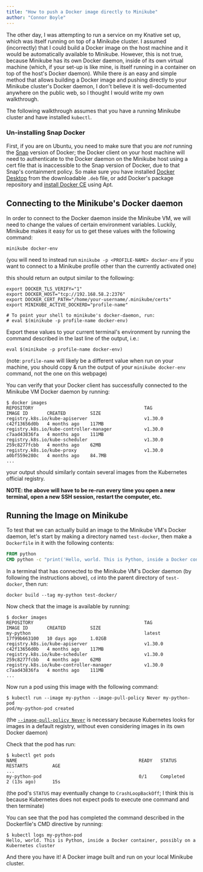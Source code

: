 ```yaml
---
title: "How to push a Docker image directly to Minikube"
author: "Connor Boyle"
---
```


The other day, I was attempting to run a service on my Knative set up, which was itself running on top of a Minikube
cluster. I assumed (incorrectly) that I could build a Docker image on the host machine and it would be automatically
available to Minikube. However, this is not true, because Minikube has its own Docker daemon, inside of its own virtual
machine (which, if your set-up is like mine, is itself running in a container on top of the host's Docker daemon). While
there *is* an easy and simple method that allows building a Docker image and pushing directly to your Minikube
cluster's Docker daemon, I don't believe it is well-documented anywhere on the public web, so I thought I would write my
own walkthrough.

The following walkthrough assumes that you have a running Minikube cluster and have installed `kubectl`.

### Un-installing Snap Docker

First, if you are on Ubuntu, you need to make sure that you are *not* running
the [Snap](https://ubuntu.com/core/services/guide/snaps-intro) version of Docker; the Docker client on your host machine
will need to authenticate to the Docker daemon on the Minikube host using a cert file that is inaccessible to the
Snap version of Docker, due to that Snap's containment policy. So make sure you have
installed [Docker Desktop](https://docs.docker.com/desktop/install/linux-install/) from the downloadable `.deb` file, or
add Docker's package repository
and [install Docker CE](https://docs.docker.com/engine/install/ubuntu/#install-using-the-repository) using Apt.

## Connecting to the Minikube's Docker daemon

In order to connect to the Docker daemon inside the Minikube VM, we will need to change the values of certain
environment variables. Luckily, Minikube makes it easy for us to get these values with the following command:

```shell
minikube docker-env
```

(you will need to instead run `minikube -p <PROFILE-NAME> docker-env` if you want to connect to a Minikube profile other
than the currently activated one)

this should return an output similar to the following:

```
export DOCKER_TLS_VERIFY="1"
export DOCKER_HOST="tcp://192.168.58.2:2376"
export DOCKER_CERT_PATH="/home/your-username/.minikube/certs"
export MINIKUBE_ACTIVE_DOCKERD="profile-name"

# To point your shell to minikube's docker-daemon, run:
# eval $(minikube -p profile-name docker-env)
```

Export these values to your current terminal's environment by running the command described in the last line of the
output, i.e.:

```commandline
eval $(minikube -p profile-name docker-env)
```

(note: `profile-name` will likely be a different value when run on your machine, you should copy & run the output of
*your* `minikube docker-env` command, not the one on this webpage)

You can verify that your Docker client has successfully connected to the Minikube VM Docker daemon by running:


```shell
$ docker images
REPOSITORY                                         TAG                                        IMAGE ID       CREATED         SIZE
registry.k8s.io/kube-apiserver                     v1.30.0                                    c42f13656d0b   4 months ago    117MB
registry.k8s.io/kube-controller-manager            v1.30.0                                    c7aad43836fa   4 months ago    111MB
registry.k8s.io/kube-scheduler                     v1.30.0                                    259c8277fcbb   4 months ago    62MB
registry.k8s.io/kube-proxy                         v1.30.0                                    a0bf559e280c   4 months ago    84.7MB
...
```

your output should similarly contain several images from the Kubernetes official registry.

**NOTE: the above will have to be re-run every time you open a new terminal, open a new SSH session, restart the computer,
etc.**

## Running the Image on Minikube

To test that we can actually build an image to the Minikube VM's Docker daemon, let's start by making a directory named
`test-docker`, then make a `Dockerfile` in it with the following contents:

```Dockerfile
FROM python
CMD python -c "print('Hello, world. This is Python, inside a Docker container, possibly on a Kubernetes cluster')"
```

In a terminal that has connected to the Minikube VM's Docker daemon (by following the instructions above), `cd` into the
parent directory of `test-docker`, then run:

```commandline
docker build --tag my-python test-docker/
```

Now check that the image is available by running:

```commandline
$ docker images
REPOSITORY                                         TAG                                        IMAGE ID       CREATED         SIZE
my-python                                          latest                                     17f99b663100   10 days ago     1.02GB
registry.k8s.io/kube-apiserver                     v1.30.0                                    c42f13656d0b   4 months ago    117MB
registry.k8s.io/kube-scheduler                     v1.30.0                                    259c8277fcbb   4 months ago    62MB
registry.k8s.io/kube-controller-manager            v1.30.0                                    c7aad43836fa   4 months ago    111MB
...
```

Now run a pod using this image with the following command:

```shell
$ kubectl run --image my-python --image-pull-policy Never my-python-pod
pod/my-python-pod created
```

(the [`--image-pull-policy Never`](https://kubernetes.io/docs/concepts/containers/images/#image-pull-policy) is
necessary because Kubernetes looks for images in a default registry, without even considering images in its own
Docker daemon)

Check that the pod has run:

```shell
$ kubectl get pods
NAME                                             READY   STATUS                   RESTARTS         AGE
...
my-python-pod                                    0/1     Completed                2 (13s ago)      15s
```

(the pod's `STATUS` may eventually change to `CrashLoopBackOff`; I think this is because Kubernetes does not expect pods
to execute one command and then terminate)

You can see that the pod has completed the command described in the Dockerfile's CMD directive by running:

```shell
$ kubectl logs my-python-pod
Hello, world. This is Python, inside a Docker container, possibly on a Kubernetes cluster
```

And there you have it! A Docker image built and run on your local Minikube cluster.
